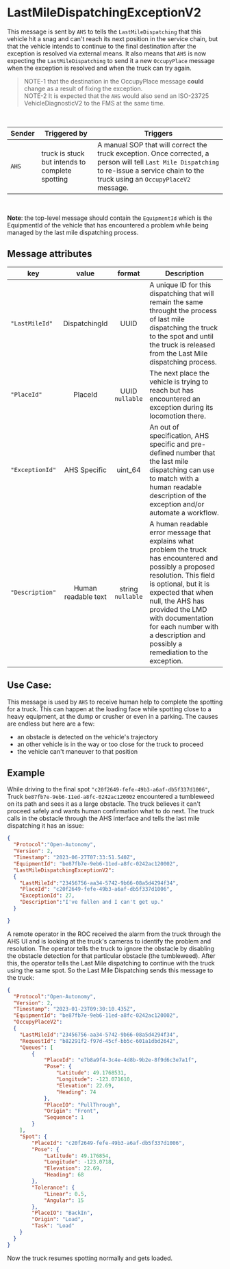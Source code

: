 # LastMileDispatchingExceptionV2
This message is sent by `AHS` to tells the `LastMileDispatching` that this vehicle hit a snag and can't reach its next position in the service chain, but that the vehicle intends to continue to the final destination after the exception is resolved via external means.  It also means that `AHS` is now expecting the `LastMileDispatching` to send it a new `OccupyPlace` message when the exception is resolved and when the truck can try again.
> NOTE-1 that the destination in the OccupyPlace message **could** change as a result of fixing the exception.<br>
> NOTE-2 It is expected that the `AHS` would also send an ISO-23725 VehicleDiagnosticV2 to the FMS at the same time.

<br>

|Sender| Triggered by | Triggers|
|---|---|---|
| `AHS`| truck is stuck but intends to complete spotting | A manual SOP that will correct the truck exception.  Once corrected, a person will tell `Last Mile Dispatching` to re-issue a service chain to the truck using an `OccupyPlaceV2` message. |

<br>

**Note**: the top-level message should contain the `EquipmentId` which is the EquipmentId of the vehicle that has encountered a problem while being managed by the last mile dispatching process.

## Message attributes
|key |value |format | Description|
|---|:---:|:---:|---|
|`"LastMileId"`| DispatchingId | UUID | A unique ID for this dispatching that will remain the same throught the process of last mile dispatching the truck to the spot and until the truck is released from the Last Mile dispatching process. |
|`"PlaceId"`| PlaceId| UUID <br/>`nullable` |The next place the vehicle is trying to reach but has encountered an exception during its locomotion there. |
|`"ExceptionId"` | AHS Specific | uint_64 | An out of specification, AHS specific and pre-defined number that the last mile dispatching can use to match with a human readable description of the exception and/or automate a workflow. |
|`"Description"`| Human readable text | string <br/>`nullable` | A human readable error message that explains what problem the truck has encountered and possibly a proposed resolution.  This field is optional, but it is expected that when null, the AHS has provided the LMD with documentation for each number with a description and possibly a remediation to the exception.


## Use Case:
This message is used by `AHS` to receive human help to complete the spotting for a truck.  This can happen at the loading face while spotting close to a heavy equipment, at the dump or crusher or even in a parking.  The causes are endless but here are a few:
* an obstacle is detected on the vehicle's trajectory
* an other vehicle is in the way or too close for the truck to proceed
* the vehicle can't maneuver to that position


## Example
While driving to the final spot `"c20f2649-fefe-49b3-a6af-db5f337d1006"`, Truck `be87fb7e-9eb6-11ed-a8fc-0242ac120002` encountered a tumbleweed on its path and sees it as a large obstacle.  The truck believes it can't proceed safely and wants human confirmation what to do next. The truck calls in the obstacle through the AHS interface and tells the last mile dispatching it has an issue:  

```JSON
{
  "Protocol":"Open-Autonomy",
  "Version": 2,
  "Timestamp": "2023-06-27T07:33:51.540Z",
  "EquipmentId": "be87fb7e-9eb6-11ed-a8fc-0242ac120002",
  "LastMileDispatchingExceptionV2":
  {
    "LastMileId":"23456756-aa34-5742-9b66-08a5d4294f34",
    "PlaceId": "c20f2649-fefe-49b3-a6af-db5f337d1006",
    "ExceptionId": 27,
    "Description":"I've fallen and I can't get up."
  }

}
```

A remote operator in the ROC received the alarm from the truck through the AHS UI and is looking at the truck's cameras to identify the problem and resolution.  The operator tells the truck to ignore the obstacle by disabling the obstacle detection for that particular obstacle (the tumbleweed).  After this, the operator tells the Last Mile dispatching to continue with the truck using the same spot.  So the Last Mile Dispatching sends this message to the truck:


```JSON
{
  "Protocol":"Open-Autonomy",
  "Version": 2,
  "Timestamp": "2023-01-23T09:30:10.435Z",
  "EquipmentId": "be87fb7e-9eb6-11ed-a8fc-0242ac120002",
  "OccupyPlaceV2":
  {
    "LastMileId":"23456756-aa34-5742-9b66-08a5d4294f34",
    "RequestId": "b82291f2-f97d-45cf-bb5c-601a1dbd2642",
    "Queues": [
        {
            "PlaceId": "e7b8a9f4-3c4e-4d8b-9b2e-8f9d6c3e7a1f",
            "Pose": {
                "Latitude": 49.1768531,
                "Longitude": -123.071610,
                "Elevation": 22.69,
                "Heading": 74
            },
            "PlaceIO": "PullThrough",
            "Origin": "Front",
            "Sequence": 1
        }
    ],
    "Spot": {
        "PlaceId": "c20f2649-fefe-49b3-a6af-db5f337d1006",
        "Pose": {
            "Latitude": 49.176854,
            "Longitude": -123.0718,
            "Elevation": 22.69,
            "Heading": 68
        },
        "Tolerance": {
            "Linear": 0.5,
            "Angular": 15
        },
        "PlaceIO": "BackIn",
        "Origin": "Load",
        "Task": "Load"
    }
  }
}
```

Now the truck resumes spotting normally and gets loaded.
